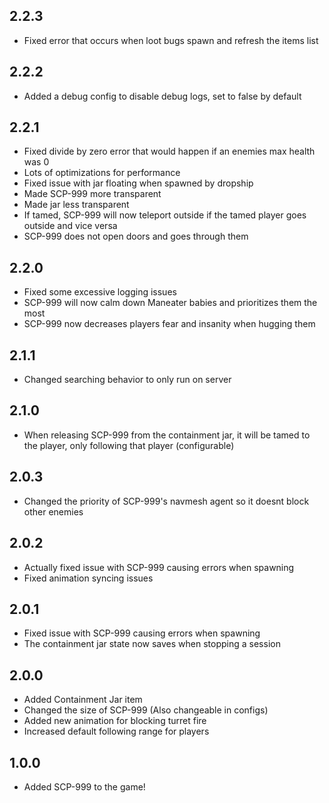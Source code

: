## 2.2.3
- Fixed error that occurs when loot bugs spawn and refresh the items list

## 2.2.2
- Added a debug config to disable debug logs, set to false by default

## 2.2.1
- Fixed divide by zero error that would happen if an enemies max health was 0
- Lots of optimizations for performance
- Fixed issue with jar floating when spawned by dropship
- Made SCP-999 more transparent
- Made jar less transparent
- If tamed, SCP-999 will now teleport outside if the tamed player goes outside and vice versa
- SCP-999 does not open doors and goes through them

## 2.2.0
- Fixed some excessive logging issues
- SCP-999 will now calm down Maneater babies and prioritizes them the most
- SCP-999 now decreases players fear and insanity when hugging them

## 2.1.1
- Changed searching behavior to only run on server

## 2.1.0
- When releasing SCP-999 from the containment jar, it will be tamed to the player, only following that player (configurable)

## 2.0.3
- Changed the priority of SCP-999's navmesh agent so it doesnt block other enemies

## 2.0.2
- Actually fixed issue with SCP-999 causing errors when spawning
- Fixed animation syncing issues

## 2.0.1
- Fixed issue with SCP-999 causing errors when spawning
- The containment jar state now saves when stopping a session

## 2.0.0
- Added Containment Jar item
- Changed the size of SCP-999 (Also changeable in configs)
- Added new animation for blocking turret fire
- Increased default following range for players

## 1.0.0
- Added SCP-999 to the game!